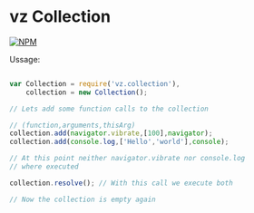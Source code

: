 # vz Collection

[![NPM](https://nodei.co/npm/vz.collection.png?downloads=true)](https://nodei.co/npm/vz.collection/)

Ussage:

```javascript

var Collection = require('vz.collection'),
    collection = new Collection();

// Lets add some function calls to the collection

// (function,arguments,thisArg)
collection.add(navigator.vibrate,[100],navigator);
collection.add(console.log,['Hello','world'],console);

// At this point neither navigator.vibrate nor console.log
// where executed

collection.resolve(); // With this call we execute both

// Now the collection is empty again

```

